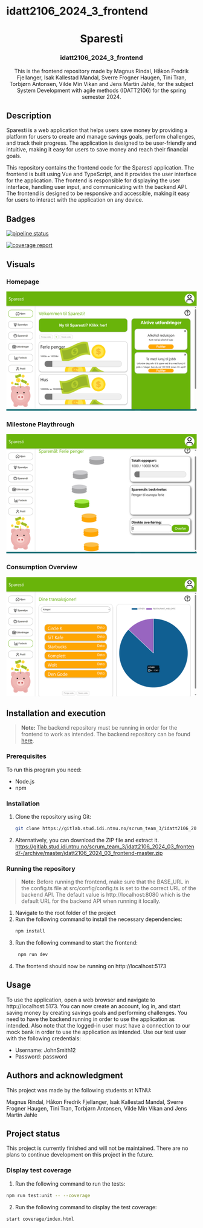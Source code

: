 # idatt2106_2024_3_frontend

<div align="center">
  <h1 align="center">Sparesti</h1>
  <h3 align="center">idatt2106_2024_3_frontend </h3>
  <p align="center">
  This is the frontend repository made by Magnus Rindal, Håkon Fredrik Fjellanger, Isak Kallestad Mandal, Sverre Frogner Haugen, Tini Tran, Torbjørn Antonsen, Vilde Min Vikan and Jens Martin Jahle, for the subject System Development with agile methods (IDATT2106) for the spring semester 2024.
  </p>
</div>

## Description

Sparesti is a web application that helps users save money by providing a platform for users to
create and manage savings goals, perform challenges, and track their progress.
The application is designed to be user-friendly and intuitive, making it easy for users to save
money and reach their financial goals.

This repository contains the frontend code for the Sparesti application. The frontend is built using Vue and TypeScript, and it provides the user interface for the application.
The frontend is responsible for displaying the user interface, handling user input, and communicating with the backend API. 
The frontend is designed to be responsive and accessible, making it easy for users to interact with the application on any device.


## Badges

<a href="https://gitlab.stud.idi.ntnu.no/scrum_team_3/idatt2106_2024_03_frontend/-/commits/master"><img alt="pipeline status" src="https://gitlab.stud.idi.ntnu.no/scrum_team_3/idatt2106_2024_03_frontend/badges/master/pipeline.svg" /></a>


<a href="https://gitlab.stud.idi.ntnu.no/scrum_team_3/idatt2106_2024_03_frontend/-/commits/master"><img alt="coverage report" src="https://gitlab.stud.idi.ntnu.no/scrum_team_3/idatt2106_2024_03_frontend/badges/master/coverage.svg" /></a>

## Visuals

### Homepage
![Homepage](src/assets/readmeImages/homepage.png)
### Milestone Playthrough
![ChallengePlaythrough](src/assets/readmeImages/challengePlaythrough.png)
### Consumption Overview
![ConsumptionOverview](src/assets/readmeImages/consumptionOverview.png)


## Installation and execution

> **Note:** The backend repository must be running in order for the frontend to work as intended.
> The backend repository can be found [here](https://gitlab.stud.idi.ntnu.no/scrum_team_3/idatt2106_2024_03_backend).

### Prerequisites

To run this program you need:

- Node.js
- npm

### Installation

1. Clone the repository using Git:
   ```sh
   git clone https://gitlab.stud.idi.ntnu.no/scrum_team_3/idatt2106_2024_03_frontend
    ```
   
2. Alternatively, you can download the ZIP file and extract it.
    https://gitlab.stud.idi.ntnu.no/scrum_team_3/idatt2106_2024_03_frontend/-/archive/master/idatt2106_2024_03_frontend-master.zip

### Running the repository

> **Note:** Before running the frontend, make sure that the BASE_URL in the config.ts file at src/config/config.ts is set to the correct URL of the backend API.
> The default value is http://localhost:8080 which is the default URL for the backend API when running it locally.


1. Navigate to the root folder of the project
2. Run the following command to install the necessary dependencies:
   ```sh
   npm install
   ```
3. Run the following command to start the frontend:
   ```sh
    npm run dev
    ```
4. The frontend should now be running on http://localhost:5173



## Usage

To use the application, open a web browser and navigate to http://localhost:5173.
You can now create an account, log in, and start saving money by creating savings goals and performing challenges.
You need to have the backend running in order to use the application as intended.
Also note that the logged-in user must have a connection to our mock bank in order to use the application as intended.
Use our test user with the following credentials:

- Username: JohnSmith12
- Password: password

## Authors and acknowledgment

This project was made by the following students at NTNU:

Magnus Rindal,
Håkon Fredrik Fjellanger,
Isak Kallestad Mandal,
Sverre Frogner Haugen,
Tini Tran,
Torbjørn Antonsen,
Vilde Min Vikan and
Jens Martin Jahle

## Project status
This project is currently finished and will not be maintained.
There are no plans to continue development on this project in the future.


### Display test coverage
1. Run the following command to run the tests:
```sh
npm run test:unit -- --coverage
```
2. Run the following command to display the test coverage:
```sh
start coverage/index.html
```